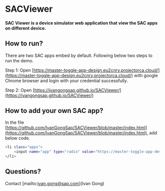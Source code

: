 # SACViewer

#### SAC Viewer is a device simulator web application that view the SAC apps on different device.

## How to run?
There are two SAC apps embed by default. Following below two steps to run the demo.

Step 1: Open [https://master-toggle-app-design.eu2cnry.projectorca.cloud/](https://master-toggle-app-design.eu2cnry.projectorca.cloud/) with google Chrome browser and login with your credential successfully.

Step 2: Open [https://ivangongsap.github.io/SACViewer/](https://ivangongsap.github.io/SACViewer/) 

## How to add your own SAC app?

In the file [https://github.com/IvanGongSap/SACViewer/blob/master/index.html](https://github.com/IvanGongSap/SACViewer/blob/master/index.html), add below code.

```bash
<li class="apps">
	<input name="app" type="radio" value="https://master-toggle-app-design.eu2cnry.projectorca.cloud/sap/fpa/ui/tenants/fd23e/app.html#;mode=embed;view_id=appBuilding;appId=FECB22ED1DF51D84E1D7C03B8E5E69EB" /><label>Sample app(for iPad) </label>
</li>
```

## Questions?

Contact [mailto:ivan.gong@sap.com](Ivan Gong)
